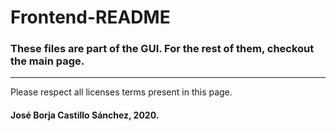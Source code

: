 # Frontend-README

### These files are part of the GUI. For the rest of them, checkout the main page.
---
Please respect all licenses terms present in this page. 

#### José Borja Castillo Sánchez, 2020. 
